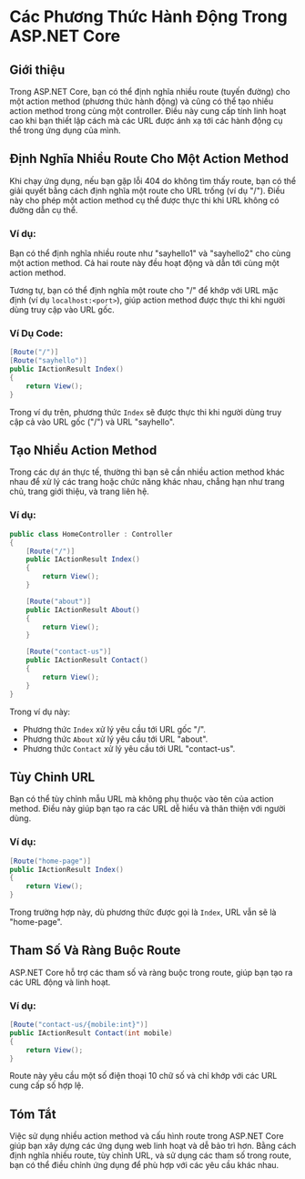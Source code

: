 
# Các Phương Thức Hành Động Trong ASP.NET Core

## Giới thiệu
Trong ASP.NET Core, bạn có thể định nghĩa nhiều route (tuyến đường) cho một action method (phương thức hành động) và cũng có thể tạo nhiều action method trong cùng một controller. Điều này cung cấp tính linh hoạt cao khi bạn thiết lập cách mà các URL được ánh xạ tới các hành động cụ thể trong ứng dụng của mình.

## Định Nghĩa Nhiều Route Cho Một Action Method
Khi chạy ứng dụng, nếu bạn gặp lỗi 404 do không tìm thấy route, bạn có thể giải quyết bằng cách định nghĩa một route cho URL trống (ví dụ "/"). Điều này cho phép một action method cụ thể được thực thi khi URL không có đường dẫn cụ thể.

### Ví dụ:
Bạn có thể định nghĩa nhiều route như "sayhello1" và "sayhello2" cho cùng một action method. Cả hai route này đều hoạt động và dẫn tới cùng một action method.

Tương tự, bạn có thể định nghĩa một route cho "/" để khớp với URL mặc định (ví dụ `localhost:<port>`), giúp action method được thực thi khi người dùng truy cập vào URL gốc.

### Ví Dụ Code:
```csharp
[Route("/")]
[Route("sayhello")]
public IActionResult Index()
{
    return View();
}
```

Trong ví dụ trên, phương thức `Index` sẽ được thực thi khi người dùng truy cập cả vào URL gốc ("/") và URL "sayhello".

## Tạo Nhiều Action Method
Trong các dự án thực tế, thường thì bạn sẽ cần nhiều action method khác nhau để xử lý các trang hoặc chức năng khác nhau, chẳng hạn như trang chủ, trang giới thiệu, và trang liên hệ.

### Ví dụ:
```csharp
public class HomeController : Controller
{
    [Route("/")]
    public IActionResult Index()
    {
        return View();
    }

    [Route("about")]
    public IActionResult About()
    {
        return View();
    }

    [Route("contact-us")]
    public IActionResult Contact()
    {
        return View();
    }
}
```

Trong ví dụ này:
- Phương thức `Index` xử lý yêu cầu tới URL gốc "/".
- Phương thức `About` xử lý yêu cầu tới URL "about".
- Phương thức `Contact` xử lý yêu cầu tới URL "contact-us".

## Tùy Chỉnh URL
Bạn có thể tùy chỉnh mẫu URL mà không phụ thuộc vào tên của action method. Điều này giúp bạn tạo ra các URL dễ hiểu và thân thiện với người dùng.

### Ví dụ:
```csharp
[Route("home-page")]
public IActionResult Index()
{
    return View();
}
```

Trong trường hợp này, dù phương thức được gọi là `Index`, URL vẫn sẽ là "home-page".

## Tham Số Và Ràng Buộc Route
ASP.NET Core hỗ trợ các tham số và ràng buộc trong route, giúp bạn tạo ra các URL động và linh hoạt.

### Ví dụ:
```csharp
[Route("contact-us/{mobile:int}")]
public IActionResult Contact(int mobile)
{
    return View();
}
```

Route này yêu cầu một số điện thoại 10 chữ số và chỉ khớp với các URL cung cấp số hợp lệ.

## Tóm Tắt
Việc sử dụng nhiều action method và cấu hình route trong ASP.NET Core giúp bạn xây dựng các ứng dụng web linh hoạt và dễ bảo trì hơn. Bằng cách định nghĩa nhiều route, tùy chỉnh URL, và sử dụng các tham số trong route, bạn có thể điều chỉnh ứng dụng để phù hợp với các yêu cầu khác nhau.
